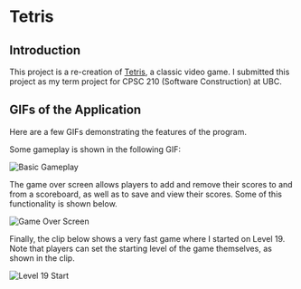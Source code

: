 # Tetris

## Introduction

This project is a re-creation of [Tetris](https://en.wikipedia.org/wiki/Tetris), a classic video game. I submitted
this project as my term project for CPSC 210 (Software Construction) at UBC.

## GIFs of the Application

Here are a few GIFs demonstrating the features of the program.

Some gameplay is shown in the following GIF:

![Basic Gameplay](https://user-images.githubusercontent.com/25561432/90330121-3c9c8800-df5f-11ea-81ec-2e8de26c4d24.gif)

The game over screen allows players to add and remove their scores to and from a scoreboard, as well as to save and view their
scores. Some of this functionality is shown below.

![Game Over Screen](https://user-images.githubusercontent.com/25561432/90454458-2817d700-e0a8-11ea-8cac-e6a7b9be9863.gif)

Finally, the clip below shows a very fast game where I started on Level 19. Note that players can set the starting
level of the game themselves, as shown in the clip.

![Level 19 Start](https://user-images.githubusercontent.com/25561432/90455327-a7a6a580-e0aa-11ea-9ca8-f03b96094563.gif)
